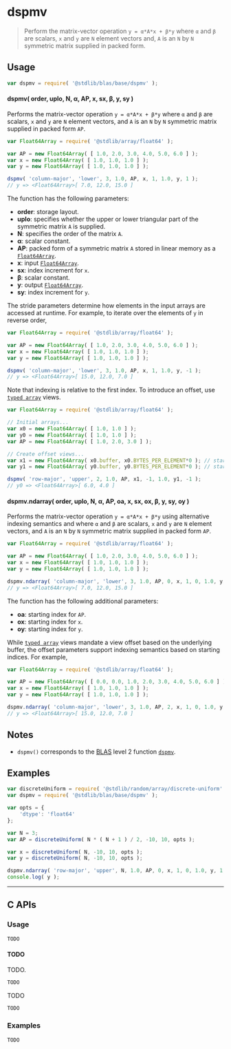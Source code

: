 <!--

@license Apache-2.0

Copyright (c) 2024 The Stdlib Authors.

Licensed under the Apache License, Version 2.0 (the "License");
you may not use this file except in compliance with the License.
You may obtain a copy of the License at

   http://www.apache.org/licenses/LICENSE-2.0

Unless required by applicable law or agreed to in writing, software
distributed under the License is distributed on an "AS IS" BASIS,
WITHOUT WARRANTIES OR CONDITIONS OF ANY KIND, either express or implied.
See the License for the specific language governing permissions and
limitations under the License.

-->

# dspmv

> Perform the matrix-vector operation `y = α*A*x + β*y` where `α` and `β` are scalars, `x` and `y` are `N` element vectors and, `A` is an `N` by `N` symmetric matrix supplied in packed form.

<section class = "usage">

## Usage

```javascript
var dspmv = require( '@stdlib/blas/base/dspmv' );
```

#### dspmv( order, uplo, N, α, AP, x, sx, β, y, sy )

Performs the matrix-vector operation `y = α*A*x + β*y` where `α` and `β` are scalars, `x` and `y` are `N` element vectors, and `A` is an `N` by `N` symmetric matrix supplied in packed form `AP`.

```javascript
var Float64Array = require( '@stdlib/array/float64' );

var AP = new Float64Array( [ 1.0, 2.0, 3.0, 4.0, 5.0, 6.0 ] );
var x = new Float64Array( [ 1.0, 1.0, 1.0 ] );
var y = new Float64Array( [ 1.0, 1.0, 1.0 ] );

dspmv( 'column-major', 'lower', 3, 1.0, AP, x, 1, 1.0, y, 1 );
// y => <Float64Array>[ 7.0, 12.0, 15.0 ]
```

The function has the following parameters:

-   **order**: storage layout.
-   **uplo**: specifies whether the upper or lower triangular part of the symmetric matrix `A` is supplied.
-   **N**: specifies the order of the matrix `A`.
-   **α**: scalar constant.
-   **AP**: packed form of a symmetric matrix `A` stored in linear memory as a [`Float64Array`][mdn-float64array].
-   **x**: input [`Float64Array`][mdn-float64array].
-   **sx**: index increment for `x`.
-   **β**: scalar constant.
-   **y**: output [`Float64Array`][mdn-float64array].
-   **sy**: index increment for `y`.

The stride parameters determine how elements in the input arrays are accessed at runtime. For example, to iterate over the elements of `y` in reverse order,

```javascript
var Float64Array = require( '@stdlib/array/float64' );

var AP = new Float64Array( [ 1.0, 2.0, 3.0, 4.0, 5.0, 6.0 ] );
var x = new Float64Array( [ 1.0, 1.0, 1.0 ] );
var y = new Float64Array( [ 1.0, 1.0, 1.0 ] );

dspmv( 'column-major', 'lower', 3, 1.0, AP, x, 1, 1.0, y, -1 );
// y => <Float64Array>[ 15.0, 12.0, 7.0 ]
```

Note that indexing is relative to the first index. To introduce an offset, use [`typed array`][mdn-typed-array] views.

<!-- eslint-disable stdlib/capitalized-comments -->

```javascript
var Float64Array = require( '@stdlib/array/float64' );

// Initial arrays...
var x0 = new Float64Array( [ 1.0, 1.0 ] );
var y0 = new Float64Array( [ 1.0, 1.0 ] );
var AP = new Float64Array( [ 1.0, 2.0, 3.0 ] );

// Create offset views...
var x1 = new Float64Array( x0.buffer, x0.BYTES_PER_ELEMENT*0 ); // start at 1st element
var y1 = new Float64Array( y0.buffer, y0.BYTES_PER_ELEMENT*0 ); // start at 1st element

dspmv( 'row-major', 'upper', 2, 1.0, AP, x1, -1, 1.0, y1, -1 );
// y0 => <Float64Array>[ 6.0, 4.0 ]
```

#### dspmv.ndarray( order, uplo, N, α, AP, oa, x, sx, ox, β, y, sy, oy )

Performs the matrix-vector operation `y = α*A*x + β*y` using alternative indexing semantics and where `α` and `β` are scalars, `x` and `y` are `N` element vectors, and `A` is an `N` by `N` symmetric matrix supplied in packed form `AP`.

```javascript
var Float64Array = require( '@stdlib/array/float64' );

var AP = new Float64Array( [ 1.0, 2.0, 3.0, 4.0, 5.0, 6.0 ] );
var x = new Float64Array( [ 1.0, 1.0, 1.0 ] );
var y = new Float64Array( [ 1.0, 1.0, 1.0 ] );

dspmv.ndarray( 'column-major', 'lower', 3, 1.0, AP, 0, x, 1, 0, 1.0, y, 1, 0 );
// y => <Float64Array>[ 7.0, 12.0, 15.0 ]
```

The function has the following additional parameters:

-   **oa**: starting index for `AP`.
-   **ox**: starting index for `x`.
-   **oy**: starting index for `y`.

While [`typed array`][mdn-typed-array] views mandate a view offset based on the underlying buffer, the offset parameters support indexing semantics based on starting indices. For example,

```javascript
var Float64Array = require( '@stdlib/array/float64' );

var AP = new Float64Array( [ 0.0, 0.0, 1.0, 2.0, 3.0, 4.0, 5.0, 6.0 ] );
var x = new Float64Array( [ 1.0, 1.0, 1.0 ] );
var y = new Float64Array( [ 1.0, 1.0, 1.0 ] );

dspmv.ndarray( 'column-major', 'lower', 3, 1.0, AP, 2, x, 1, 0, 1.0, y, -1, 2 );
// y => <Float64Array>[ 15.0, 12.0, 7.0 ]
```

</section>

<!-- /.usage -->

<section class="notes">

## Notes

-   `dspmv()` corresponds to the [BLAS][blas] level 2 function [`dspmv`][dspmv].

</section>

<!-- /.notes -->

<section class="examples">

## Examples

<!-- eslint no-undef: "error" -->

```javascript
var discreteUniform = require( '@stdlib/random/array/discrete-uniform' );
var dspmv = require( '@stdlib/blas/base/dspmv' );

var opts = {
    'dtype': 'float64'
};

var N = 3;
var AP = discreteUniform( N * ( N + 1 ) / 2, -10, 10, opts );

var x = discreteUniform( N, -10, 10, opts );
var y = discreteUniform( N, -10, 10, opts );

dspmv.ndarray( 'row-major', 'upper', N, 1.0, AP, 0, x, 1, 0, 1.0, y, 1, 0 );
console.log( y );
```

</section>

<!-- /.examples -->

<!-- C interface documentation. -->

* * *

<section class="c">

## C APIs

<!-- Section to include introductory text. Make sure to keep an empty line after the intro `section` element and another before the `/section` close. -->

<section class="intro">

</section>

<!-- /.intro -->

<!-- C usage documentation. -->

<section class="usage">

### Usage

```c
TODO
```

#### TODO

TODO.

```c
TODO
```

TODO

```c
TODO
```

</section>

<!-- /.usage -->

<!-- C API usage notes. Make sure to keep an empty line after the `section` element and another before the `/section` close. -->

<section class="notes">

</section>

<!-- /.notes -->

<!-- C API usage examples. -->

<section class="examples">

### Examples

```c
TODO
```

</section>

<!-- /.examples -->

</section>

<!-- /.c -->

<!-- Section for related `stdlib` packages. Do not manually edit this section, as it is automatically populated. -->

<section class="related">

</section>

<!-- /.related -->

<!-- Section for all links. Make sure to keep an empty line after the `section` element and another before the `/section` close. -->

<section class="links">

[blas]: http://www.netlib.org/blas

[dspmv]: https://www.netlib.org/lapack/explore-html/d0/d4b/group__hpmv_ga739f8dc2316523832bde2b237fcad8a6.html#ga739f8dc2316523832bde2b237fcad8a6

[mdn-float64array]: https://developer.mozilla.org/en-US/docs/Web/JavaScript/Reference/Global_Objects/Float64Array

[mdn-typed-array]: https://developer.mozilla.org/en-US/docs/Web/JavaScript/Reference/Global_Objects/TypedArray

</section>

<!-- /.links -->
